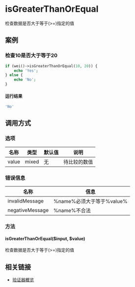isGreaterThanOrEqual
====================

检查数据是否大于等于(>=)指定的值

案例
----

### 检查10是否大于等于20

```php
if (wei()->isGreaterThanOrEqual(10, 20)) {
    echo 'Yes';
} else {
    echo 'No';
}
```

#### 运行结果

```php
'No'
```

调用方式
--------

### 选项

名称              | 类型    | 默认值                             | 说明
------------------|---------|------------------------------------|------
value             | mixed   | 无                                 | 待比较的数值

### 错误信息

名称                    | 信息
------------------------|------
invalidMessage          | %name%必须大于等于%value%
negativeMessage         | %name%不合法

### 方法

#### isGreaterThanOrEqual($input, $value)
检查数据是否大于等于(>=)指定的值

相关链接
--------

* [验证器概览](../book/validators.md)